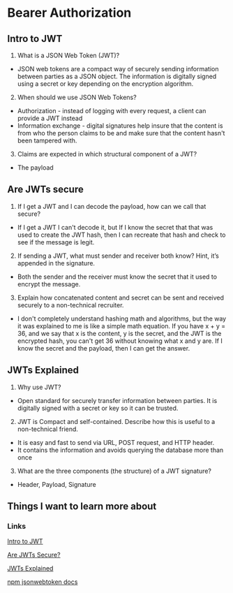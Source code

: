 # Bearer Authorization

## Intro to JWT
1. What is a JSON Web Token (JWT)?
- JSON web tokens are a compact way of securely sending information between parties as a JSON object. The information is digitally signed using a secret or key depending on the encryption algorithm.

2. When should we use JSON Web Tokens?
- Authorization - instead of logging with every request, a client can provide a JWT instead
- Information exchange - digital signatures help insure that the content is from who the person claims to be and make sure that the content hasn't been tampered with.

3. Claims are expected in which structural component of a JWT?
- The payload

## Are JWTs secure
1. If I get a JWT and I can decode the payload, how can we call that secure?
- If I get a JWT I can't decode it, but If I know the secret that that was used to create the JWT hash, then I can recreate that hash and check to see if the message is legit.

2. If sending a JWT, what must sender and receiver both know? Hint, it’s appended in the signature.
- Both the sender and the receiver must know the secret that it used to encrypt the message.

3. Explain how concatenated content and secret can be sent and received securely to a non-technical recruiter.
- I don't completely understand hashing math and algorithms, but the way it was explained to me is like a simple math equation. If you have x + y = 36, and we say that x is the content, y is the secret, and the JWT is the encrypted hash, you can't get 36 without knowing what x and y are. If I know the secret and the payload, then I can get the answer.

## JWTs Explained
1. Why use JWT?
- Open standard for securely transfer information between parties. It is digitally signed with a secret or key so it can be trusted.

2. JWT is Compact and self-contained. Describe how this is useful to a non-technical friend.
- It is easy and fast to send via URL, POST request, and HTTP header.
- It contains the information and avoids querying the database more than once

3. What are the three components (the structure) of a JWT signature?
- Header, Payload, Signature

## Things I want to learn more about

### Links
[Intro to JWT](https://jwt.io/introduction/)

[Are JWTs Secure?](https://stackoverflow.com/questions/27301557/if-you-can-decode-jwt-how-are-they-secure)

[JWTs Explained](https://www.youtube.com/watch?v=926mknSW9Lo)

[npm jsonwebtoken docs](https://www.npmjs.com/package/jsonwebtoken)

